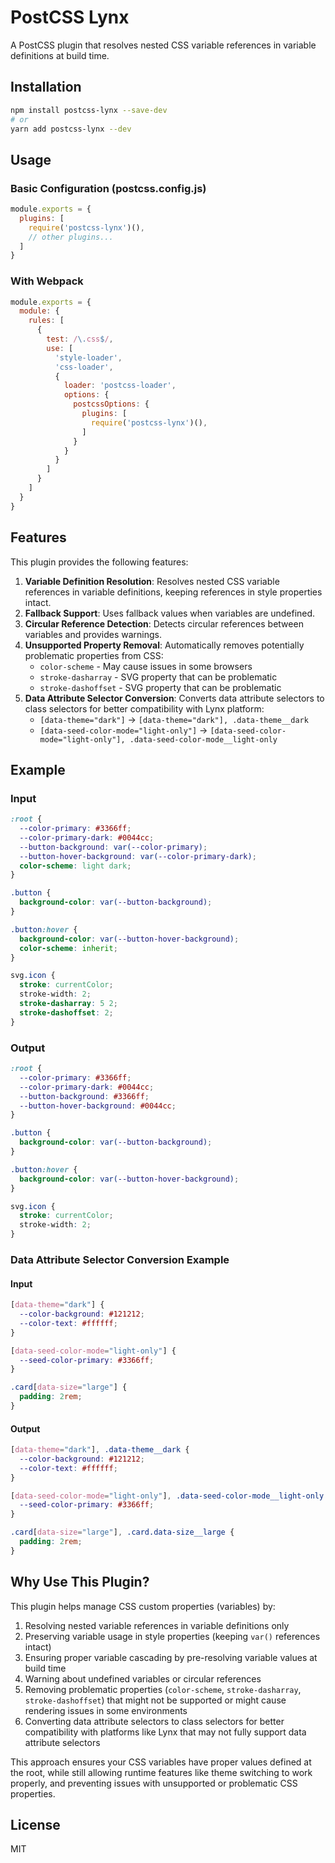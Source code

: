# PostCSS Lynx

A PostCSS plugin that resolves nested CSS variable references in variable definitions at build time.

## Installation

```bash
npm install postcss-lynx --save-dev
# or
yarn add postcss-lynx --dev
```

## Usage

### Basic Configuration (postcss.config.js)

```js
module.exports = {
  plugins: [
    require('postcss-lynx')(),
    // other plugins...
  ]
}
```

### With Webpack

```js
module.exports = {
  module: {
    rules: [
      {
        test: /\.css$/,
        use: [
          'style-loader',
          'css-loader',
          {
            loader: 'postcss-loader',
            options: {
              postcssOptions: {
                plugins: [
                  require('postcss-lynx')(),
                ]
              }
            }
          }
        ]
      }
    ]
  }
}
```

## Features

This plugin provides the following features:

1. **Variable Definition Resolution**: Resolves nested CSS variable references in variable definitions, keeping references in style properties intact.
2. **Fallback Support**: Uses fallback values when variables are undefined.
3. **Circular Reference Detection**: Detects circular references between variables and provides warnings.
4. **Unsupported Property Removal**: Automatically removes potentially problematic properties from CSS:
   - `color-scheme` - May cause issues in some browsers
   - `stroke-dasharray` - SVG property that can be problematic
   - `stroke-dashoffset` - SVG property that can be problematic
5. **Data Attribute Selector Conversion**: Converts data attribute selectors to class selectors for better compatibility with Lynx platform:
   - `[data-theme="dark"]` → `[data-theme="dark"], .data-theme__dark`
   - `[data-seed-color-mode="light-only"]` → `[data-seed-color-mode="light-only"], .data-seed-color-mode__light-only`

## Example

### Input

```css
:root {
  --color-primary: #3366ff;
  --color-primary-dark: #0044cc;
  --button-background: var(--color-primary);
  --button-hover-background: var(--color-primary-dark);
  color-scheme: light dark;
}

.button {
  background-color: var(--button-background);
}

.button:hover {
  background-color: var(--button-hover-background);
  color-scheme: inherit;
}

svg.icon {
  stroke: currentColor;
  stroke-width: 2;
  stroke-dasharray: 5 2;
  stroke-dashoffset: 2;
}
```

### Output

```css
:root {
  --color-primary: #3366ff;
  --color-primary-dark: #0044cc;
  --button-background: #3366ff;
  --button-hover-background: #0044cc;
}

.button {
  background-color: var(--button-background);
}

.button:hover {
  background-color: var(--button-hover-background);
}

svg.icon {
  stroke: currentColor;
  stroke-width: 2;
}
```

### Data Attribute Selector Conversion Example

#### Input

```css
[data-theme="dark"] {
  --color-background: #121212;
  --color-text: #ffffff;
}

[data-seed-color-mode="light-only"] {
  --seed-color-primary: #3366ff;
}

.card[data-size="large"] {
  padding: 2rem;
}
```

#### Output

```css
[data-theme="dark"], .data-theme__dark {
  --color-background: #121212;
  --color-text: #ffffff;
}

[data-seed-color-mode="light-only"], .data-seed-color-mode__light-only {
  --seed-color-primary: #3366ff;
}

.card[data-size="large"], .card.data-size__large {
  padding: 2rem;
}
```

## Why Use This Plugin?

This plugin helps manage CSS custom properties (variables) by:

1. Resolving nested variable references in variable definitions only
2. Preserving variable usage in style properties (keeping `var()` references intact)
3. Ensuring proper variable cascading by pre-resolving variable values at build time
4. Warning about undefined variables or circular references
5. Removing problematic properties (`color-scheme`, `stroke-dasharray`, `stroke-dashoffset`) that might not be supported or might cause rendering issues in some environments
6. Converting data attribute selectors to class selectors for better compatibility with platforms like Lynx that may not fully support data attribute selectors

This approach ensures your CSS variables have proper values defined at the root, while still allowing runtime features like theme switching to work properly, and preventing issues with unsupported or problematic CSS properties.

## License

MIT
